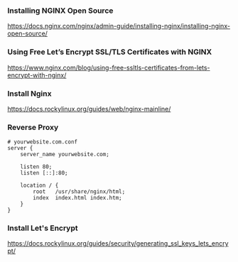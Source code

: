 ### Installing NGINX Open Source
https://docs.nginx.com/nginx/admin-guide/installing-nginx/installing-nginx-open-source/

### Using Free Let’s Encrypt SSL/TLS Certificates with NGINX
https://www.nginx.com/blog/using-free-ssltls-certificates-from-lets-encrypt-with-nginx/


### Install Nginx

https://docs.rockylinux.org/guides/web/nginx-mainline/


### Reverse Proxy

```
# yourwebsite.com.conf
server {
    server_name yourwebsite.com;

    listen 80;
    listen [::]:80;

    location / {
        root   /usr/share/nginx/html;
        index  index.html index.htm;
    }
}

```

### Install Let's Encrypt

https://docs.rockylinux.org/guides/security/generating_ssl_keys_lets_encrypt/

